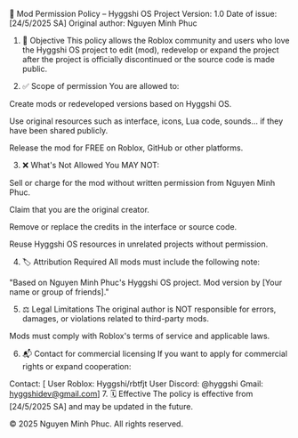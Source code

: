 🔧 Mod Permission Policy – Hyggshi OS Project
Version: 1.0 Date of issue: [24/5/2025 SA] Original author: Nguyen Minh Phuc

1. 🎯 Objective
This policy allows the Roblox community and users who love the Hyggshi OS project to edit (mod), redevelop or expand the project after the project is officially discontinued or the source code is made public.

2. ✅ Scope of permission
You are allowed to:

Create mods or redeveloped versions based on Hyggshi OS.

Use original resources such as interface, icons, Lua code, sounds... if they have been shared publicly.

Release the mod for FREE on Roblox, GitHub or other platforms.

3. ❌ What's Not Allowed
You MAY NOT:

Sell or charge for the mod without written permission from Nguyen Minh Phuc.

Claim that you are the original creator.

Remove or replace the credits in the interface or source code.

Reuse Hyggshi OS resources in unrelated projects without permission.

4. 🏷️ Attribution Required
All mods must include the following note:

"Based on Nguyen Minh Phuc's Hyggshi OS project. Mod version by [Your name or group of friends]."

5. ⚖️ Legal Limitations
The original author is NOT responsible for errors, damages, or violations related to third-party mods.

Mods must comply with Roblox's terms of service and applicable laws.

6. 📬 Contact for commercial licensing
If you want to apply for commercial rights or expand cooperation:

Contact: [
User Roblox: Hyggshi/rbtfjt
User Discord: @hyggshi
Gmail: hyggshidev@gmail.com]
7. 🗓️ Effective
The policy is effective from [24/5/2025 SA] and may be updated in the future.

© 2025 Nguyen Minh Phuc. All rights reserved.